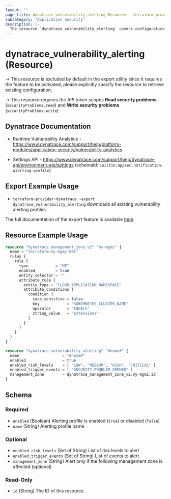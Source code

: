 ```yaml
---
layout: ""
page_title: dynatrace_vulnerability_alerting Resource - terraform-provider-dynatrace"
subcategory: "Application Security"
description: |-
  The resource `dynatrace_vulnerability_alerting` covers configuration for vulnerability alerting profiles
---
```


# dynatrace_vulnerability_alerting (Resource)

-> This resource is excluded by default in the export utility since it requires the feature to be activated, please explicitly specify the resource to retrieve existing configuration.

-> This resource requires the API token scopes **Read security problems** (`securityProblems.read`) and **Write security problems** (`securityProblems.write`)

## Dynatrace Documentation

- Runtime Vulnerability Analytics - https://www.dynatrace.com/support/help/platform-modules/application-security/vulnerability-analytics

- Settings API - https://www.dynatrace.com/support/help/dynatrace-api/environment-api/settings (schemaId: `builtin:appsec.notification-alerting-profile`)

## Export Example Usage

- `terraform-provider-dynatrace -export dynatrace_vulnerability_alerting` downloads all existing vulnerability alerting profiles

The full documentation of the export feature is available [here](https://registry.terraform.io/providers/dynatrace-oss/dynatrace/latest/docs/guides/export-v2).

## Resource Example Usage

```terraform
resource "dynatrace_management_zone_v2" "my-mgmz" {
  name = "terraform-my-mgmz-001"
  rules {
    rule {
      type            = "ME"
      enabled         = true
      entity_selector = ""
      attribute_rule {
        entity_type = "CLOUD_APPLICATION_NAMESPACE"
        attribute_conditions {
          condition {
            case_sensitive = false
            key            = "KUBERNETES_CLUSTER_NAME"
            operator       = "EQUALS"
            string_value   = "extensions"
          }
        }
      }
    }
  }
}

resource "dynatrace_vulnerability_alerting" "#name#" {
  name                   = "#name#"
  enabled                = true
  enabled_risk_levels    = [ "LOW", "MEDIUM", "HIGH", "CRITICAL" ]
  enabled_trigger_events = [ "SECURITY_PROBLEM_OPENED" ]
  management_zone        = dynatrace_management_zone_v2.my-mgmz.id
}
```

<!-- schema generated by tfplugindocs -->
## Schema

### Required

- `enabled` (Boolean) Alerting profile is enabled (`true`) or disabled (`false`)
- `name` (String) Alerting profile name

### Optional

- `enabled_risk_levels` (Set of String) List of risk levels to alert
- `enabled_trigger_events` (Set of String) List of events to alert
- `management_zone` (String) Alert only if the following management zone is affected (optional)

### Read-Only

- `id` (String) The ID of this resource.
 